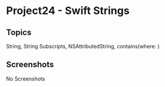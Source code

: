 # Project24 - Swift Strings 

## Topics
String, String Subscripts, NSAttributedString, contains(where: )

## Screenshots
No Screenshots